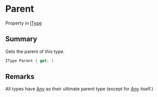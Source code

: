 # Parent

Property in [IType](yarn.itype.md)

## Summary

Gets the parent of this type.

```csharp
IType Parent { get; }
```

## Remarks

All types have [Any](yarn.builtintypes.any.md) as their ultimate parent type (except for [Any](yarn.builtintypes.any.md) itself.)
